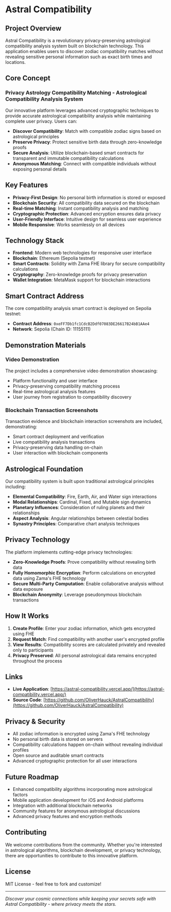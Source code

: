 # Astral Compatibility

## Project Overview

Astral Compatibility is a revolutionary privacy-preserving astrological compatibility analysis system built on blockchain technology. This application enables users to discover zodiac compatibility matches without revealing sensitive personal information such as exact birth times and locations.

## Core Concept

### Privacy Astrology Compatibility Matching - Astrological Compatibility Analysis System

Our innovative platform leverages advanced cryptographic techniques to provide accurate astrological compatibility analysis while maintaining complete user privacy. Users can:

- **Discover Compatibility**: Match with compatible zodiac signs based on astrological principles
- **Preserve Privacy**: Protect sensitive birth data through zero-knowledge proofs
- **Secure Analysis**: Utilize blockchain-based smart contracts for transparent and immutable compatibility calculations
- **Anonymous Matching**: Connect with compatible individuals without exposing personal details

## Key Features

- **Privacy-First Design**: No personal birth information is stored or exposed
- **Blockchain Security**: All compatibility data secured on the blockchain
- **Real-time Matching**: Instant compatibility analysis and matching
- **Cryptographic Protection**: Advanced encryption ensures data privacy
- **User-Friendly Interface**: Intuitive design for seamless user experience
- **Mobile Responsive**: Works seamlessly on all devices

## Technology Stack

- **Frontend**: Modern web technologies for responsive user interface
- **Blockchain**: Ethereum (Sepolia testnet)
- **Smart Contracts**: Solidity with Zama FHE library for secure compatibility calculations
- **Cryptography**: Zero-knowledge proofs for privacy preservation
- **Wallet Integration**: MetaMask support for blockchain interactions

## Smart Contract Address

The core compatibility analysis smart contract is deployed on Sepolia testnet:
- **Contract Address**: `0xeFF7Db1fc1CdcB2Ddf07083DE26617B24bB1AAe4`
- **Network**: Sepolia (Chain ID: 11155111)

## Demonstration Materials

### Video Demonstration
The project includes a comprehensive video demonstration showcasing:
- Platform functionality and user interface
- Privacy-preserving compatibility matching process
- Real-time astrological analysis features
- User journey from registration to compatibility discovery

### Blockchain Transaction Screenshots
Transaction evidence and blockchain interaction screenshots are included, demonstrating:
- Smart contract deployment and verification
- Live compatibility analysis transactions
- Privacy-preserving data handling on-chain
- User interaction with blockchain components

## Astrological Foundation

Our compatibility system is built upon traditional astrological principles including:
- **Elemental Compatibility**: Fire, Earth, Air, and Water sign interactions
- **Modal Relationships**: Cardinal, Fixed, and Mutable sign dynamics
- **Planetary Influences**: Consideration of ruling planets and their relationships
- **Aspect Analysis**: Angular relationships between celestial bodies
- **Synastry Principles**: Comparative chart analysis techniques

## Privacy Technology

The platform implements cutting-edge privacy technologies:
- **Zero-Knowledge Proofs**: Prove compatibility without revealing birth data
- **Fully Homomorphic Encryption**: Perform calculations on encrypted data using Zama's FHE technology
- **Secure Multi-Party Computation**: Enable collaborative analysis without data exposure
- **Blockchain Anonymity**: Leverage pseudonymous blockchain transactions

## How It Works

1. **Create Profile**: Enter your zodiac information, which gets encrypted using FHE
2. **Request Match**: Find compatibility with another user's encrypted profile
3. **View Results**: Compatibility scores are calculated privately and revealed only to participants
4. **Privacy Preserved**: All personal astrological data remains encrypted throughout the process

## Links

- **Live Application**: [https://astral-compatibility.vercel.app/](https://astral-compatibility.vercel.app/)
- **Source Code**: [https://github.com/OliverHauck/AstralCompatibility](https://github.com/OliverHauck/AstralCompatibility)

## Privacy & Security

- All zodiac information is encrypted using Zama's FHE technology
- No personal birth data is stored on servers
- Compatibility calculations happen on-chain without revealing individual profiles
- Open source and auditable smart contracts
- Advanced cryptographic protection for all user interactions

## Future Roadmap

- Enhanced compatibility algorithms incorporating more astrological factors
- Mobile application development for iOS and Android platforms
- Integration with additional blockchain networks
- Community features for anonymous astrological discussions
- Advanced privacy features and encryption methods

## Contributing

We welcome contributions from the community. Whether you're interested in astrological algorithms, blockchain development, or privacy technology, there are opportunities to contribute to this innovative platform.

## License

MIT License - feel free to fork and customize!

---

*Discover your cosmic connections while keeping your secrets safe with Astral Compatibility - where privacy meets the stars.*